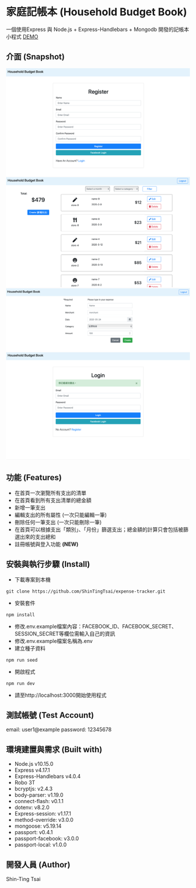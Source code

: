 # 家庭記帳本 (Household Budget Book)

一個使用Express 與 Node.js + Express-Handlebars + Mongodb 開發的記帳本小程式
[DEMO](https://enigmatic-hollows-44583.herokuapp.com/)

## 介面 (Snapshot)
![image](https://github.com/ShinTingTsai/expense-tracker/blob/master/image/snapshot_reg.png)
![image](https://github.com/ShinTingTsai/expense-tracker/blob/master/image/snapshot_home.png)
![image](https://github.com/ShinTingTsai/expense-tracker/blob/master/image/snapshot_edit.png)
![image](https://github.com/ShinTingTsai/expense-tracker/blob/master/image/snapshot_logout.png)


## 功能 (Features)

- 在首頁一次瀏覽所有支出的清單
- 在首頁看到所有支出清單的總金額
- 新增一筆支出
- 編輯支出的所有屬性 (一次只能編輯一筆)
- 刪除任何一筆支出 (一次只能刪除一筆)
- 在首頁可以根據支出「類別」、「月份」篩選支出；總金額的計算只會包括被篩選出來的支出總和
- 註冊帳號與登入功能 **(NEW)**

## 安裝與執行步驟 (Install)
- 下載專案到本機
```
git clone https://github.com/ShinTingTsai/expense-tracker.git
```
- 安裝套件
```
npm install
```
- 修改.env.example檔案內容：FACEBOOK_ID、FACEBOOK_SECRET、SESSION_SECRET等欄位需輸入自己的資訊
- 修改.env.example檔案名稱為.env
- 建立種子資料
```
npm run seed
```
- 開啟程式
```
npm run dev
```
- 請至http://localhost:3000開始使用程式

## 測試帳號 (Test Account)
email: user1@example
password: 12345678

## 環境建置與需求 (Built with)
- Node.js v10.15.0
- Express v4.17.1
- Express-Handlebars v4.0.4
- Robo 3T
- bcryptjs: v2.4.3
- body-parser: v1.19.0
- connect-flash: v0.1.1
- dotenv: v8.2.0
- Express-session: v1.17.1
- method-override: v3.0.0
- mongoose: v5.19.14
- passport: v0.4.1
- passport-facebook: v3.0.0
- passport-local: v1.0.0

## 開發人員 (Author)
Shin-Ting Tsai
